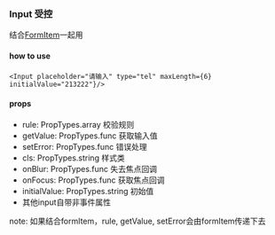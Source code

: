 ### Input 受控 

结合[FormItem](https://github.com/camiler/react-components/tree/master/src/components/formItem)一起用

#### how to use
```
<Input placeholder="请输入" type="tel" maxLength={6} initialValue="213222"}/>

```
#### props
* rule: PropTypes.array  校验规则
* getValue: PropTypes.func  获取输入值
* setError: PropTypes.func  错误处理
* cls: PropTypes.string  样式类
* onBlur: PropTypes.func  失去焦点回调
* onFocus: PropTypes.func  获取焦点回调
* initialValue: PropTypes.string  初始值
* 其他input自带非事件属性

note: 如果结合formItem，rule, getValue, setError会由formItem传递下去
